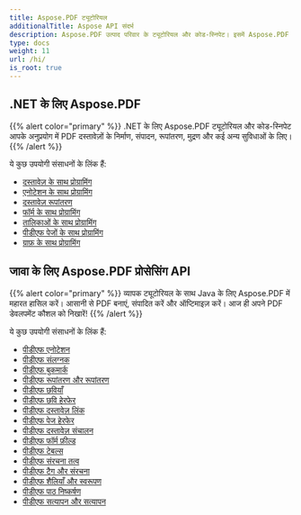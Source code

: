 ```yaml
---
title: Aspose.PDF ट्यूटोरियल
additionalTitle: Aspose API संदर्भ
description: Aspose.PDF उत्पाद परिवार के ट्यूटोरियल और कोड-स्निपेट। इसमें Aspose.PDF के उपयोग के बुनियादी और उन्नत ट्यूटोरियल शामिल हैं।
type: docs
weight: 11
url: /hi/
is_root: true
---
```


## .NET के लिए Aspose.PDF
{{% alert color="primary" %}}
.NET के लिए Aspose.PDF ट्यूटोरियल और कोड-स्निपेट आपके अनुप्रयोग में PDF दस्तावेज़ों के निर्माण, संपादन, रूपांतरण, मुद्रण और कई अन्य सुविधाओं के लिए। 
{{% /alert %}}

ये कुछ उपयोगी संसाधनों के लिंक हैं:
- [दस्तावेज़ के साथ प्रोग्रामिंग](./net/programming-with-document/)
- [एनोटेशन के साथ प्रोग्रामिंग](./net/annotations/)  
- [दस्तावेज़ रूपांतरण](./net/document-conversion/)
- [फॉर्म के साथ प्रोग्रामिंग](./net/programming-with-forms/)
- [तालिकाओं के साथ प्रोग्रामिंग](./net/programming-with-tables/) 
- [पीडीएफ पेजों के साथ प्रोग्रामिंग](./net/programming-with-pdf-pages/)
- [ग्राफ़ के साथ प्रोग्रामिंग](./net/programming-with-graphs/)
 
## जावा के लिए Aspose.PDF प्रोसेसिंग API
{{% alert color="primary" %}}
व्यापक ट्यूटोरियल के साथ Java के लिए Aspose.PDF में महारत हासिल करें। आसानी से PDF बनाएं, संपादित करें और ऑप्टिमाइज़ करें। आज ही अपने PDF डेवलपमेंट कौशल को निखारें!
{{% /alert %}}

ये कुछ उपयोगी संसाधनों के लिंक हैं:
- [पीडीएफ एनोटेशन](./java/pdf-annotations/)
- [पीडीएफ संलग्नक](./java/pdf-attachments/)
- [पीडीएफ बुकमार्क](./java/pdf-bookmarks/)
- [पीडीएफ रूपांतरण और रूपांतरण](./java/pdf-conversion-transformation/)
- [पीडीएफ छवियाँ](./java/pdf-images/)
- [पीडीएफ छवि हेरफेर](./java/pdf-image-manipulation/)
- [पीडीएफ दस्तावेज़ लिंक](./java/pdf-document-links/)
- [पीडीएफ पेज हेरफेर](./java/pdf-page-manipulation/)
- [पीडीएफ दस्तावेज़ संचालन](./java/pdf-document-operations/)
- [पीडीएफ फॉर्म फ़ील्ड](./java/pdf-form-fields/)
- [पीडीएफ टेबल्स](./java/pdf-tables/)
- [पीडीएफ संरचना तत्व](./java/pdf-structure-elements/)
- [पीडीएफ टैग और संरचना](./java/pdf-tags-and-structure/)
- [पीडीएफ शैलियाँ और स्वरूपण](./java/pdf-styles-and-formatting/)
- [पीडीएफ पाठ निष्कर्षण](./java/pdf-text-extraction/)
- [पीडीएफ सत्यापन और सत्यापन](./java/pdf-validation-and-verification/)

